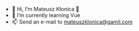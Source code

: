 - 👋 Hi, I’m Mateusz Kłonica
                👀
- 🌱 I’m currently learning Vue
- 📫 Send an e-mail to mateuszklonica@gamil.com
